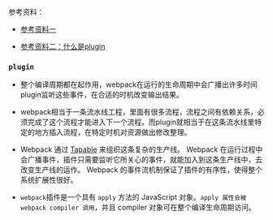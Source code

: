参考资料：

+ [参考资料一](https://juejin.cn/post/6844903713312604173#heading-1)

+ [参考资料二：什么是plugin](https://juejin.cn/post/6844903550623940621)

  





### `plugin`

+ 整个编译周期都在起作用，webpack在运行的生命周期中会广播出许多时间plugin监听这些事件，在合适的时机改变输出结果。

+ webpack相当于一条流水线工程，里面有很多流程，流程之间有依赖关系，必须完成了这个流程才能进入下一个流程。而plugin就相当于在这条流水线里特定的地方插入流程，在特定时机对资源做出修改整理。
+ Webpack 通过 [Tapable](https://link.juejin.cn/?target=https%3A%2F%2Fgithub.com%2Fwebpack%2Ftapable) 来组织这条复杂的生产线。 Webpack 在运行过程中会广播事件，插件只需要监听它所关心的事件，就能加入到这条生产线中，去改变生产线的运作。 Webpack 的事件流机制保证了插件的有序性，使得整个系统扩展性很好。
+ `webpack`插件是一个具有 `apply` 方法的 JavaScript 对象。`apply 属性会被 webpack compiler 调用`，并且 compiler 对象可在整个编译生命周期访问。